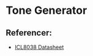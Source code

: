 # Tone Generator

## Referencer: 

* [ICL8038 Datasheet](https://www.nxp.com/docs/en/data-sheet/ICL8038.pdf)